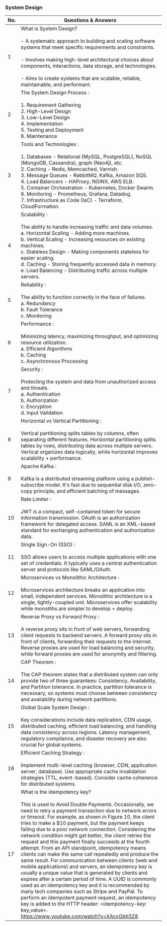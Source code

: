 ### System Design

| No. | Questions & Answers                                                                                                                                                  |
| --- | ----------------------------------------------------------------------------------------------------------------------------------------------------------------- |
| 1   |  What is System Design? <br><br> - A systematic approach to building and scaling software systems that meet specific requirements and constraints. <br><br>- Involves making high-level architectural choices about components, interactions, data storage, and technologies. <br><br> - Aims to create systems that are scalable, reliable, maintainable, and performant.
| 2   |  The System Design Process : <br><br> 1. Requirement Gathering <br> 2. High-Level Design <br> 3. Low-Level Design <br> 4. Implementation <br> 5. Testing and Deployment <br> 6. Maintenance
| 3   |  Tools and Technologies : <br><br> 1. Databases - Relational (MySQL, PostgreSQL), NoSQL (MongoDB, Cassandra), graph (Neo4j), etc. <br> 2. Caching - Redis, Memcached, Varnish. <br> 3. Message Queues - RabbitMQ, Kafka, Amazon SQS. <br> 4. Load Balancers - HAProxy, NGINX, AWS ELB. <br> 5. Container Orchestration - Kubernetes, Docker Swarm. <br> 6. Monitoring - Prometheus, Grafana, Datadog. <br> 7. Infrastructure as Code (IaC) - Terraform, CloudFormation.
| 4   |  Scalability : <br><br> The ability to handle increasing traffic and data volumes. <br> a. Horizontal Scaling - Adding more machines. <br> b. Vertical Scaling - Increasing resources on existing machines. <br> c. Stateless Design - Making components stateless for easier scaling. <br> d. Caching - Storing frequently accessed data in memory. <br> e. Load Balancing - Distributing traffic across multiple servers.
| 5   |  Reliability : <br><br> The ability to function correctly in the face of failures. <br> a. Redundancy <br> b. Fault Tolerance <br> c. Monitoring
| 6   |  Performance : <br><br> Minimizing latency, maximizing throughput, and optimizing resource utilization. <br> a. Efficient Algorithms <br> b. Caching <br> c. Asynchronous Processing
| 7   |  Security : <br><br> Protecting the system and data from unauthorized access and threats. <br> a. Authentication <br> b. Authorization <br> c. Encryption <br> d. Input Validation
| 8   |  Horizontal vs Vertical Partitioning : <br><br> Vertical partitioning splits tables by columns, often separating different features. Horizontal partitioning splits tables by rows, distributing data across multiple servers. Vertical organizes data logically, while horizontal improves scalability + performance.
| 9   |  Apache Kafka : <br><br> Kafka is a distributed streaming platform using a publish-subscribe model. It's fast due to sequential disk I/O, zero-copy principle, and efficient batching of messages.
| 10   |  Rate Limiter : <br><br> JWT is a compact, self-contained token for secure information transmission. OAuth is an authorization framework for delegated access. SAML is an XML-based standard for exchanging authentication and authorization data.
| 11   |  Single Sign-On (SSO) : <br><br> SSO allows users to access multiple applications with one set of credentials. It typically uses a central authentication server and protocols like SAML/OAuth.
| 12   |  Microservices vs Monolithic Architecture : <br><br> Microservices architecture breaks an application into small, independent services. Monolithic architecture is a single, tightly-coupled unit. Microservices offer scalability while monoliths are simpler to develop + deploy.
| 13   |  Reverse Proxy vs Forward Proxy : <br><br> A reverse proxy sits in front of web servers, forwarding client requests to backend servers. A forward proxy sits in front of clients, forwarding their requests to the internet. Reverse proxies are used for load balancing and security, while forward proxies are used for anonymity and filtering.
| 14   |  CAP Theorem : <br><br> The CAP theorem states that a distributed system can only provide two of three guarantees: Consistency, Availability, and Partition tolerance. In practice, partition tolerance is necessary, so systems must choose between consistency and availability during network partitions.
| 15   |  Global Scale System Design : <br><br> Key considerations include data replication, CDN usage, distributed caching, efficient load balancing, and handling data consistency across regions. Latency management, regulatory compliance, and disaster recovery are also crucial for global systems.
| 16   |  Efficient Caching Strategy : <br><br> Implement multi-level caching (browser, CDN, application server, database). Use appropriate cache invalidation strategies (TTL, event-based). Consider cache coherence for distributed systems.
| 17   |  What is the idempotency key? <br/><br/> This is used to Avoid Double Payments. Occasionally, we need to retry a payment transaction due to network errors or timeout. For example, as shown in Figure 10, the client tries to make a $10 payment, but the payment keeps failing due to a poor network connection. Considering the network condition might get better, the client retries the request and this payment finally succeeds at the fourth attempt. From an API standpoint, idempotency means clients can make the same call repeatedly and produce the same result. For communication between clients (web and mobile applications) and servers, an idempotency key is usually a unique value that is generated by clients and expires after a certain period of time. A UUID is commonly used as an idempotency key and it is recommended by many tech companies such as Stripe and PayPal. To perform an idempotent payment request, an idempotency key is added to the HTTP header: <idempotency-key: key_value>.  <br/> https://www.youtube.com/watch?v=XAccGbtl3Z8


